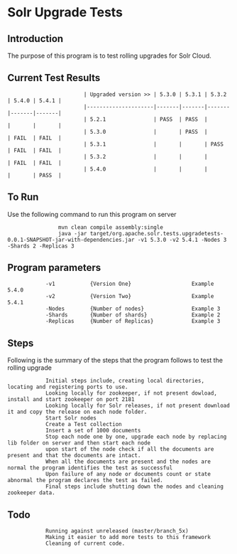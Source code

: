 # Solr Upgrade Tests
Introduction
------------

The purpose of this program is to test rolling upgrades for Solr Cloud.

Current Test Results
--------------------

                            | Upgraded version >> | 5.3.0 | 5.3.1 | 5.3.2 | 5.4.0 | 5.4.1 |
                            |---------------------|-------|-------|-------|-------|-------|
                            | 5.2.1               | PASS  | PASS  |       |       |       |
                            | 5.3.0               |       | PASS  |       | FAIL  | FAIL  |
                            | 5.3.1               |       |       | PASS  | FAIL  | FAIL  |
                            | 5.3.2               |       |       |       | FAIL  | FAIL  |
                            | 5.4.0               |       |       |       |       | PASS  |

To Run
------
    
Use the following command to run this program on server

                    mvn clean compile assembly:single
                    java -jar target/org.apache.solr.tests.upgradetests-0.0.1-SNAPSHOT-jar-with-dependencies.jar -v1 5.3.0 -v2 5.4.1 -Nodes 3 -Shards 2 -Replicas 3


Program parameters
------------------

                -v1           {Version One}                   Example 5.4.0
                -v2           {Version Two}                   Example 5.4.1
                -Nodes        {Number of nodes}               Example 3
                -Shards       {Number of shards}              Example 2
                -Replicas     {Number of Replicas}            Example 3

Steps
-----

Following is the summary of the steps that the program follows to test the rolling upgrade
    
                Initial steps include, creating local directories, locating and registering ports to use.
                Looking locally for zookeeper, if not present dowload, install and start zookeeper on port 2181
                Looking locally for Solr releases, if not present download it and copy the release on each node folder.
                Start Solr nodes 
                Create a Test collection
                Insert a set of 1000 documents
                Stop each node one by one, upgrade each node by replacing lib folder on server and then start each node
                upon start of the node check if all the documents are present and that the documents are intact. 
                When all the documents are present and the nodes are normal the program identifies the test as successful
                Upon failure of any node or documents count or state abnormal the program declares the test as failed.
                Final steps include shutting down the nodes and cleaning zookeeper data.


Todo
----

                Running against unreleased (master/branch_5x)
                Making it easier to add more tests to this framework
                Cleaning of current code.
